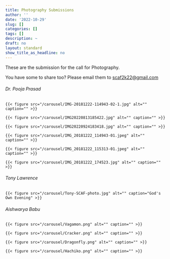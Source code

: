 ```yaml
---
title: Photography Submissions
author: ''
date: '2022-10-29'
slug: []
categories: []
tags: []
description: ~
draft: no
layout: standard
show_title_as_headline: no
---
```


These are the submission for the call for Photography.

You have some to share too? Please email them to [scaf2k22\@gmail.com](mailto:scaf2k22@gmail.com)


<h6 class="ttu tracked black-30 pv3 mt5 bt b--black-10">Dr. Pooja Prasad </h6>

    {{< figure src="/carousel/IMG-20181222-114943-02-1.jpg" alt="" caption="" >}}
    
    {{< figure src="/carousel/IMG20220813185422.jpg" alt="" caption="" >}}
    
    {{< figure src="/carousel/IMG20220924183418.jpg" alt="" caption="" >}}
    
    {{< figure src="/carousel/IMG_20181222_114943-01.jpeg" alt="" caption="" >}}
    
    {{< figure src="/carousel/IMG_20181222_115313-01.jpeg" alt="" caption="" >}}
    
    {{< figure src="/carousel/IMG_20181222_174523.jpg" alt="" caption="" >}}
    
<h6 class="ttu tracked black-30 pv3 mt5 bt b--black-10">Tony Lawrence </h6>

    {{< figure src="/carousel/Tony-SCAF-photo.jpg" alt="" caption="God's Own Evening" >}}
    

<h6 class="ttu tracked black-30 pv3 mt5 bt b--black-10">Aishwarya Babu </h6>

    {{< figure src="/carousel/Vagamon.png" alt="" caption="" >}}
    
    {{< figure src="/carousel/Cracker.png" alt="" caption="" >}}
    
    {{< figure src="/carousel/Dragonfly.png" alt="" caption="" >}}
    
    {{< figure src="/carousel/Hachiko.png" alt="" caption="" >}}
    

